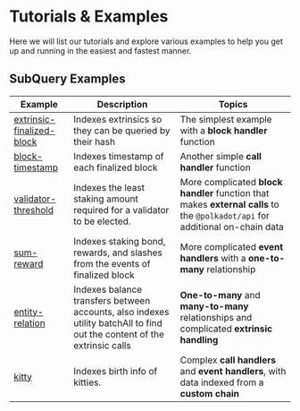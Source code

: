 # Tutorials & Examples

Here we will list our tutorials and explore various examples to help you get up and running in the easiest and fastest manner.

## SubQuery Examples

| Example | Description | Topics |
| --- | --- | --- |
| [extrinsic-finalized-block](https://github.com/subquery/tutorials-extrinsic-finalised-blocks) | Indexes extrinsics so they can be queried by their hash | The simplest example with a __block handler__ function |
| [block-timestamp](https://github.com/subquery/tutorials-block-timestamp) | Indexes timestamp of each finalized block | Another simple __call handler__ function |
| [validator-threshold](https://github.com/subquery/tutorials-validator-threshold) | Indexes the least staking amount required for a validator to be elected. | More complicated __block handler__ function that makes __external calls__ to the `@polkadot/api` for additional on-chain data |
| [sum-reward](https://github.com/subquery/tutorials-sum-reward) | Indexes staking bond, rewards, and slashes from the events of finalized block | More complicated __event handlers__ with a __one-to-many__ relationship |
| [entity-relation](https://github.com/subquery/tutorials-entity-relations) | Indexes balance transfers between accounts, also indexes utility batchAll to find out the content of the extrinsic calls | __One-to-many__ and __many-to-many__ relationships and complicated __extrinsic handling__ |
| [kitty](https://github.com/subquery/tutorials-kitty-chain) | Indexes birth info of kitties. | Complex __call handlers__ and __event handlers__, with data indexed from a __custom chain__ |
